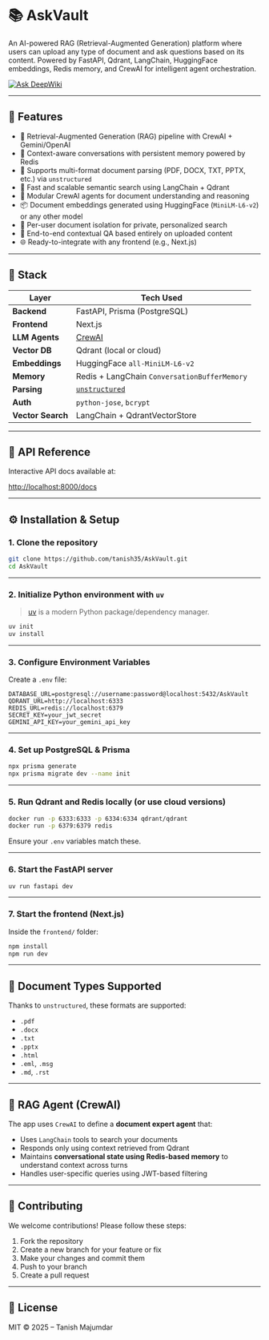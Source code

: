 
# 📚 AskVault

An AI-powered RAG (Retrieval-Augmented Generation) platform where users can upload any type of document and ask questions based on its content. Powered by FastAPI, Qdrant, LangChain, HuggingFace embeddings, Redis memory, and CrewAI for intelligent agent orchestration.

[![Ask DeepWiki](https://deepwiki.com/badge.svg)](https://deepwiki.com/tanish35/AskVault)

---

## 🚀 Features

- 🧠 Retrieval-Augmented Generation (RAG) pipeline with CrewAI + Gemini/OpenAI
- 🧠 Context-aware conversations with persistent memory powered by Redis
- 📎 Supports multi-format document parsing (PDF, DOCX, TXT, PPTX, etc.) via `unstructured`
- 🧲 Fast and scalable semantic search using LangChain + Qdrant
- 🧩 Modular CrewAI agents for document understanding and reasoning
- 📦 Document embeddings generated using HuggingFace (`MiniLM-L6-v2`) or any other model
- 👥 Per-user document isolation for private, personalized search
- 🔄 End-to-end contextual QA based entirely on uploaded content
- 🌐 Ready-to-integrate with any frontend (e.g., Next.js)

---

## 🧱 Stack

| Layer             | Tech Used                                                         |
| ----------------- | ----------------------------------------------------------------- |
| **Backend**       | FastAPI, Prisma (PostgreSQL)                                      |
| **Frontend**      | Next.js                                                           |
| **LLM Agents**    | [CrewAI](https://github.com/joaomdmoura/crewAI)                   |
| **Vector DB**     | Qdrant (local or cloud)                                           |
| **Embeddings**    | HuggingFace `all-MiniLM-L6-v2`                                    |
| **Memory**        | Redis + LangChain `ConversationBufferMemory`                     |
| **Parsing**       | [`unstructured`](https://github.com/Unstructured-IO/unstructured) |
| **Auth**          | `python-jose`, `bcrypt`                                           |
| **Vector Search** | LangChain + QdrantVectorStore                                     |

---

## 🔗 API Reference

Interactive API docs available at:

[http://localhost:8000/docs](http://localhost:8000/docs)


---

## ⚙️ Installation & Setup

### 1. Clone the repository

```bash
git clone https://github.com/tanish35/AskVault.git
cd AskVault
````

---

### 2. Initialize Python environment with `uv`

> [uv](https://github.com/astral-sh/uv) is a modern Python package/dependency manager.

```bash
uv init
uv install
```

---

### 3. Configure Environment Variables

Create a `.env` file:

```env
DATABASE_URL=postgresql://username:password@localhost:5432/AskVault
QDRANT_URL=http://localhost:6333
REDIS_URL=redis://localhost:6379
SECRET_KEY=your_jwt_secret
GEMINI_API_KEY=your_gemini_api_key
```

---

### 4. Set up PostgreSQL & Prisma

```bash
npx prisma generate
npx prisma migrate dev --name init
```

---

### 5. Run Qdrant and Redis locally (or use cloud versions)

```bash
docker run -p 6333:6333 -p 6334:6334 qdrant/qdrant
docker run -p 6379:6379 redis
```

Ensure your `.env` variables match these.

---

### 6. Start the FastAPI server

```bash
uv run fastapi dev
```

---

### 7. Start the frontend (Next.js)

Inside the `frontend/` folder:

```bash
npm install
npm run dev
```

---

## 📎 Document Types Supported

Thanks to `unstructured`, these formats are supported:

* `.pdf`
* `.docx`
* `.txt`
* `.pptx`
* `.html`
* `.eml`, `.msg`
* `.md`, `.rst`

---

## 🧠 RAG Agent (CrewAI)

The app uses `CrewAI` to define a **document expert agent** that:

* Uses `LangChain` tools to search your documents
* Responds only using context retrieved from Qdrant
* Maintains **conversational state using Redis-based memory** to understand context across turns
* Handles user-specific queries using JWT-based filtering

---

## 🤝 Contributing

We welcome contributions! Please follow these steps:

1. Fork the repository
2. Create a new branch for your feature or fix
3. Make your changes and commit them
4. Push to your branch
5. Create a pull request

---

## 📌 License

MIT © 2025 – Tanish Majumdar

